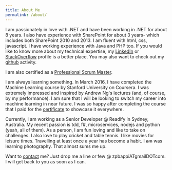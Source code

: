 ```yaml
---
title: About Me
permalink: /about/
---
```


I am passionately in love with .NET and have been working in .NET for about 8 years. 
I also have experience with SharePoint for about 3 years- which includes both SharePoint 2010 and 2013.
I am fluent with html, css, javascript. I have working experience with Java and PHP too. 
If you would like to know more about my technical expertise, my 
[LinkedIn](http://linkedin.com/in/zpbappi) or 
[StackOverflow](http://careers.stackoverflow.com/zpbappi)
profile is a better place. You may also want to check out my
[github](https://github.com/zpbappi) activity.

I am also certified as a [Professional Scrum Master](https://www.scrum.org/User-Profile/userId/155925).

I am always learning something. In March 2016, I have completed the Machine Learning course by 
Stanford University on Coursera. I was extremely impressed and inspired by Andrew Ng's lectures (and, of course,
by my performance). I am sure that I will be looking to switch my career 
into machine learning in near future. I was so happy after completing the course that I paid for the 
[certificate](https://www.coursera.org/account/accomplishments/certificate/5FDMPMMW47RL) 
to showcase it everywhere. 

Currently, I am working as a Senior Developer @ Readify in Sydney, Australia. 
My recent passion is tdd, f#, microservices, nodejs and python (yeah, all of them). 
As a person, I am fun loving and like to take on challenges. 
I also love to play cricket and table tennis. I like movies for leisure times. 
Travelling at least once a year has become a habit. I <del>am</del> was learning photography. That almost sums me up.

Want to [contact]({{site.baseurl}}/contact/) me? Just drop me a line or few @ zpbappiATgmailDOTcom. 
I will get back to you as soon as I can.